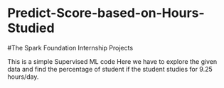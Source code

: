 # Predict-Score-based-on-Hours-Studied
#The Spark Foundation Internship Projects

This is a simple Supervised ML code
Here we have to explore the given data and find the percentage of student if the student studies for 9.25 hours/day.
